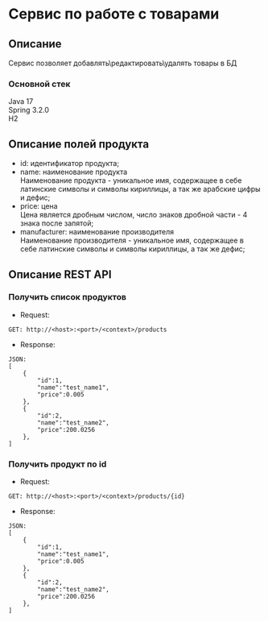 # Сервис по работе с товарами

## Описание
Сервис позволяет добавлять\редактировать\удалять товары в БД

### Основной стек
Java 17   
Spring 3.2.0   
H2

## Описание полей продукта
- id: идентификатор продукта;
- name: наименование продукта   
Наименование продукта - уникальное имя, содержащее в себе латинские символы и символы кириллицы, а так же арабские цифры и дефис;
- price: цена   
Цена является дробным числом, число знаков дробной части - 4 знака после запятой;
- manufacturer: наименование производителя   
Наименование производителя - уникальное имя, содержащее в себе латинские символы и символы кириллицы, а так же дефис;

## Описание REST API
### Получить список продуктов
- Request:   
```
GET: http://<host>:<port>/<context>/products
```
- Response:    
```
JSON:
[
    {
        "id":1,
        "name":"test_name1",
        "price":0.005
    },
    {
        "id":2,
        "name":"test_name2",
        "price":200.0256
    },
]
```
### Получить продукт по id
- Request:
```
GET: http://<host>:<port>/<context>/products/{id}
```
- Response:
```
JSON:
[
    {
        "id":1,
        "name":"test_name1",
        "price":0.005
    },
    {
        "id":2,
        "name":"test_name2",
        "price":200.0256
    },
]
```
